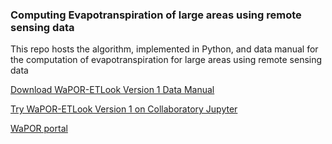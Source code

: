 ### Computing Evapotranspiration of large areas using remote sensing data

This repo hosts the algorithm, implemented in Python, and data manual 
for the computation of evapotranspiration for large areas using remote sensing data

[Download WaPOR-ETLook Version 1 Data Manual](https://bitbucket.org/cioapps/wapor-et-look/raw/9ec88e56769f49722c2d1165bb34547f5842b811/Docs/WaPOR_ET_data_manual_finaldraft-v1.2-for-distribution.pdf)

[Try WaPOR-ETLook Version 1 on Collaboratory Jupyter](https://colab.research.google.com/drive/1BH2uqzhUe3p2eRWJ0oheWE9W9irtrFYZ)

[WaPOR portal](https://wapor.apps.fao.org/)